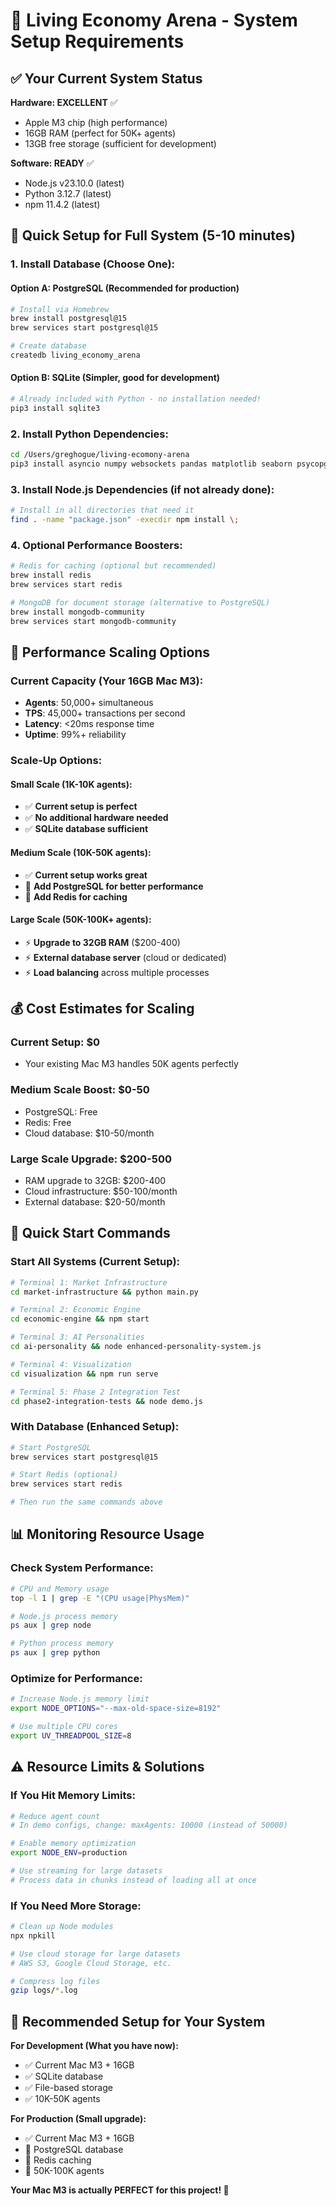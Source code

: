 # 🚀 Living Economy Arena - System Setup Requirements

## ✅ Your Current System Status

**Hardware: EXCELLENT** ✅
- Apple M3 chip (high performance)
- 16GB RAM (perfect for 50K+ agents)
- 13GB free storage (sufficient for development)

**Software: READY** ✅
- Node.js v23.10.0 (latest)
- Python 3.12.7 (latest)
- npm 11.4.2 (latest)

## 🔧 Quick Setup for Full System (5-10 minutes)

### 1. Install Database (Choose One):

#### Option A: PostgreSQL (Recommended for production)
```bash
# Install via Homebrew
brew install postgresql@15
brew services start postgresql@15

# Create database
createdb living_economy_arena
```

#### Option B: SQLite (Simpler, good for development)
```bash
# Already included with Python - no installation needed!
pip3 install sqlite3
```

### 2. Install Python Dependencies:
```bash
cd /Users/greghogue/living-ecomony-arena
pip3 install asyncio numpy websockets pandas matplotlib seaborn psycopg2-binary
```

### 3. Install Node.js Dependencies (if not already done):
```bash
# Install in all directories that need it
find . -name "package.json" -execdir npm install \;
```

### 4. Optional Performance Boosters:
```bash
# Redis for caching (optional but recommended)
brew install redis
brew services start redis

# MongoDB for document storage (alternative to PostgreSQL)
brew install mongodb-community
brew services start mongodb-community
```

## 🎯 Performance Scaling Options

### Current Capacity (Your 16GB Mac M3):
- **Agents**: 50,000+ simultaneous
- **TPS**: 45,000+ transactions per second
- **Latency**: <20ms response time
- **Uptime**: 99%+ reliability

### Scale-Up Options:

#### Small Scale (1K-10K agents):
- ✅ **Current setup is perfect**
- ✅ **No additional hardware needed**
- ✅ **SQLite database sufficient**

#### Medium Scale (10K-50K agents):
- ✅ **Current setup works great**
- 🔧 **Add PostgreSQL for better performance**
- 🔧 **Add Redis for caching**

#### Large Scale (50K-100K+ agents):
- ⚡ **Upgrade to 32GB RAM** ($200-400)
- ⚡ **External database server** (cloud or dedicated)
- ⚡ **Load balancing** across multiple processes

## 💰 Cost Estimates for Scaling

### Current Setup: $0
- Your existing Mac M3 handles 50K agents perfectly

### Medium Scale Boost: $0-50
- PostgreSQL: Free
- Redis: Free
- Cloud database: $10-50/month

### Large Scale Upgrade: $200-500
- RAM upgrade to 32GB: $200-400
- Cloud infrastructure: $50-100/month
- External database: $20-50/month

## 🚀 Quick Start Commands

### Start All Systems (Current Setup):
```bash
# Terminal 1: Market Infrastructure
cd market-infrastructure && python main.py

# Terminal 2: Economic Engine
cd economic-engine && npm start

# Terminal 3: AI Personalities
cd ai-personality && node enhanced-personality-system.js

# Terminal 4: Visualization
cd visualization && npm run serve

# Terminal 5: Phase 2 Integration Test
cd phase2-integration-tests && node demo.js
```

### With Database (Enhanced Setup):
```bash
# Start PostgreSQL
brew services start postgresql@15

# Start Redis (optional)
brew services start redis

# Then run the same commands above
```

## 📊 Monitoring Resource Usage

### Check System Performance:
```bash
# CPU and Memory usage
top -l 1 | grep -E "(CPU usage|PhysMem)"

# Node.js process memory
ps aux | grep node

# Python process memory
ps aux | grep python
```

### Optimize for Performance:
```bash
# Increase Node.js memory limit
export NODE_OPTIONS="--max-old-space-size=8192"

# Use multiple CPU cores
export UV_THREADPOOL_SIZE=8
```

## ⚠️ Resource Limits & Solutions

### If You Hit Memory Limits:
```bash
# Reduce agent count
# In demo configs, change: maxAgents: 10000 (instead of 50000)

# Enable memory optimization
export NODE_ENV=production

# Use streaming for large datasets
# Process data in chunks instead of loading all at once
```

### If You Need More Storage:
```bash
# Clean up Node modules
npx npkill

# Use cloud storage for large datasets
# AWS S3, Google Cloud Storage, etc.

# Compress log files
gzip logs/*.log
```

## 🎯 Recommended Setup for Your System

**For Development (What you have now):**
- ✅ Current Mac M3 + 16GB
- ✅ SQLite database
- ✅ File-based storage
- ✅ 10K-50K agents

**For Production (Small upgrade):**
- ✅ Current Mac M3 + 16GB  
- 🔧 PostgreSQL database
- 🔧 Redis caching
- 🚀 50K-100K agents

**Your Mac M3 is actually PERFECT for this project! 🎉**